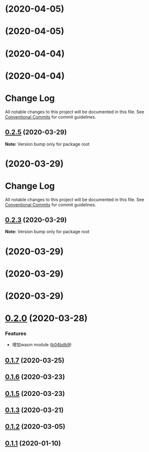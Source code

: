 # [](https://github.com/lamovv/ufly/compare/v0.2.7...v) (2020-04-05)



<a name=""></a>
# [](https://github.com/lamovv/ufly/compare/v0.2.7...v) (2020-04-05)



<a name=""></a>
# [](https://github.com/lamovv/ufly/compare/v0.2.5...v) (2020-04-04)



<a name=""></a>
# [](https://github.com/lamovv/ufly/compare/v0.2.5...v) (2020-04-04)



# Change Log

All notable changes to this project will be documented in this file.
See [Conventional Commits](https://conventionalcommits.org) for commit guidelines.

<a name="0.2.5"></a>
## [0.2.5](https://github.com/lamovv/ufly/compare/v0.2.0...v0.2.5) (2020-03-29)




**Note:** Version bump only for package root

<a name=""></a>
# [](https://github.com/lamovv/ufly/compare/v0.2.0...v) (2020-03-29)



# Change Log

All notable changes to this project will be documented in this file.
See [Conventional Commits](https://conventionalcommits.org) for commit guidelines.

<a name="0.2.3"></a>
## [0.2.3](https://github.com/lamovv/ufly/compare/v0.2.0...v0.2.3) (2020-03-29)




**Note:** Version bump only for package root

<a name=""></a>
# [](https://github.com/lamovv/ufly/compare/v0.2.0...v) (2020-03-29)



<a name=""></a>
# [](https://github.com/lamovv/ufly/compare/v0.2.0...v) (2020-03-29)



<a name=""></a>
# [](https://github.com/lamovv/ufly/compare/v0.2.0...v) (2020-03-29)



<a name="0.2.0"></a>
# [0.2.0](https://github.com/lamovv/ufly/compare/v0.1.7...v0.2.0) (2020-03-28)


### Features

* 增加wasm module ([b04bdb9](https://github.com/lamovv/ufly/commit/b04bdb9))



<a name="0.1.7"></a>
## [0.1.7](https://github.com/lamovv/ufly/compare/v0.1.6...v0.1.7) (2020-03-25)



<a name="0.1.6"></a>
## [0.1.6](https://github.com/lamovv/ufly/compare/v0.1.5...v0.1.6) (2020-03-23)



<a name="0.1.5"></a>
## [0.1.5](https://github.com/lamovv/ufly/compare/v0.1.3...v0.1.5) (2020-03-23)



<a name="0.1.3"></a>
## [0.1.3](https://github.com/lamovv/ufly/compare/v0.1.2...v0.1.3) (2020-03-21)



<a name="0.1.2"></a>
## [0.1.2](https://github.com/lamovv/ufly/compare/v0.1.1...v0.1.2) (2020-03-05)



<a name="0.1.1"></a>
## [0.1.1](https://github.com/lamovv/ufly/compare/v0.1.0...v0.1.1) (2020-01-10)
